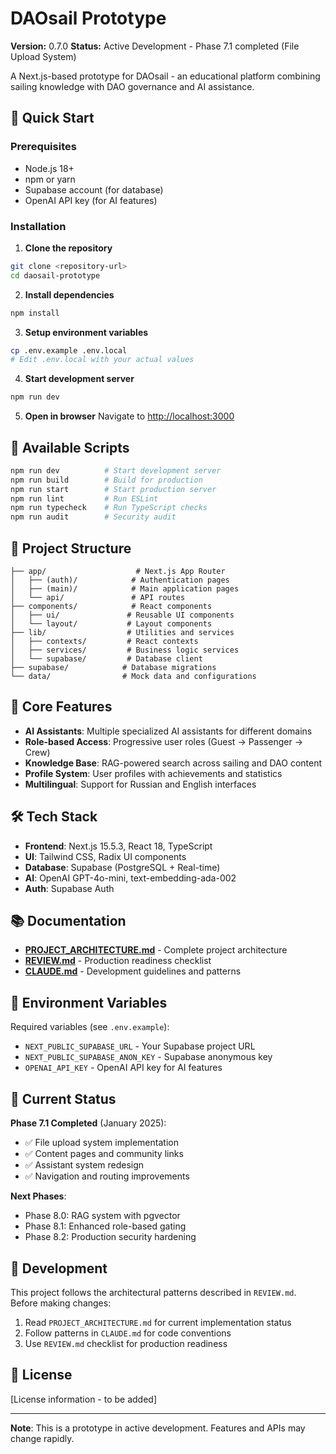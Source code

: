 # DAOsail Prototype

**Version:** 0.7.0
**Status:** Active Development - Phase 7.1 completed (File Upload System)

A Next.js-based prototype for DAOsail - an educational platform combining sailing knowledge with DAO governance and AI assistance.

## 🚀 Quick Start

### Prerequisites
- Node.js 18+
- npm or yarn
- Supabase account (for database)
- OpenAI API key (for AI features)

### Installation

1. **Clone the repository**
```bash
git clone <repository-url>
cd daosail-prototype
```

2. **Install dependencies**
```bash
npm install
```

3. **Setup environment variables**
```bash
cp .env.example .env.local
# Edit .env.local with your actual values
```

4. **Start development server**
```bash
npm run dev
```

5. **Open in browser**
Navigate to [http://localhost:3000](http://localhost:3000)

## 🔧 Available Scripts

```bash
npm run dev          # Start development server
npm run build        # Build for production
npm run start        # Start production server
npm run lint         # Run ESLint
npm run typecheck    # Run TypeScript checks
npm run audit        # Security audit
```

## 📁 Project Structure

```
├── app/                    # Next.js App Router
│   ├── (auth)/            # Authentication pages
│   ├── (main)/            # Main application pages
│   └── api/               # API routes
├── components/            # React components
│   ├── ui/               # Reusable UI components
│   └── layout/           # Layout components
├── lib/                  # Utilities and services
│   ├── contexts/         # React contexts
│   ├── services/         # Business logic services
│   └── supabase/         # Database client
├── supabase/            # Database migrations
└── data/                # Mock data and configurations
```

## 🎯 Core Features

- **AI Assistants**: Multiple specialized AI assistants for different domains
- **Role-based Access**: Progressive user roles (Guest → Passenger → Crew)
- **Knowledge Base**: RAG-powered search across sailing and DAO content
- **Profile System**: User profiles with achievements and statistics
- **Multilingual**: Support for Russian and English interfaces

## 🛠 Tech Stack

- **Frontend**: Next.js 15.5.3, React 18, TypeScript
- **UI**: Tailwind CSS, Radix UI components
- **Database**: Supabase (PostgreSQL + Real-time)
- **AI**: OpenAI GPT-4o-mini, text-embedding-ada-002
- **Auth**: Supabase Auth

## 📚 Documentation

- [**PROJECT_ARCHITECTURE.md**](./PROJECT_ARCHITECTURE.md) - Complete project architecture
- [**REVIEW.md**](./REVIEW.md) - Production readiness checklist
- [**CLAUDE.md**](./CLAUDE.md) - Development guidelines and patterns

## 🔐 Environment Variables

Required variables (see `.env.example`):

- `NEXT_PUBLIC_SUPABASE_URL` - Your Supabase project URL
- `NEXT_PUBLIC_SUPABASE_ANON_KEY` - Supabase anonymous key
- `OPENAI_API_KEY` - OpenAI API key for AI features

## 🚦 Current Status

**Phase 7.1 Completed** (January 2025):
- ✅ File upload system implementation
- ✅ Content pages and community links
- ✅ Assistant system redesign
- ✅ Navigation and routing improvements

**Next Phases**:
- Phase 8.0: RAG system with pgvector
- Phase 8.1: Enhanced role-based gating
- Phase 8.2: Production security hardening

## 🤝 Development

This project follows the architectural patterns described in `REVIEW.md`. Before making changes:

1. Read `PROJECT_ARCHITECTURE.md` for current implementation status
2. Follow patterns in `CLAUDE.md` for code conventions
3. Use `REVIEW.md` checklist for production readiness

## 📄 License

[License information - to be added]

---

**Note**: This is a prototype in active development. Features and APIs may change rapidly.